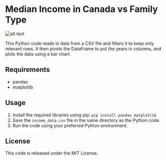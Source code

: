 # Median Income in Canada vs Family Type

![alt text](https://github.com/asharahmed/income-inequality-visualization/blob/main/screenshot.png?raw=true)

This Python code reads in data from a CSV file and filters it to keep only relevant rows. It then pivots the DataFrame to put the years in columns, and plots the data using a bar chart.

## Requirements
- pandas
- matplotlib

## Usage
1. Install the required libraries using pip:
`pip install pandas matplotlib`
2. Save the `income_data.csv` file in the same directory as the Python code.
3. Run the code using your preferred Python environment.

## License
This code is released under the MIT License.
